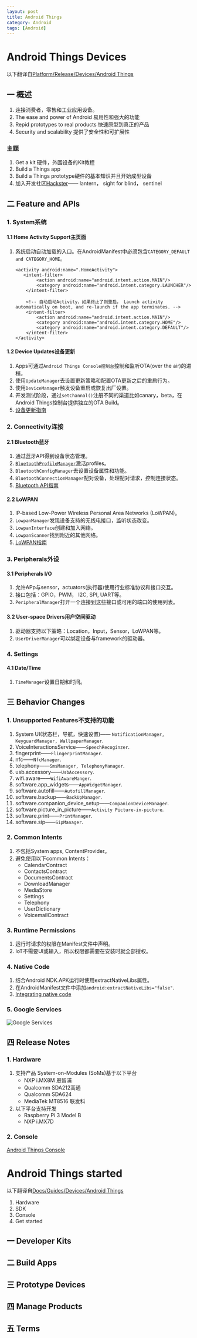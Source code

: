 ```yaml
---
layout: post
title: Android Things
category: Android
tags: [Android]
---
```



# Android Things Devices

以下翻译自[Platform/Release/Devices/Android Things](https://developer.android.com/things/)

## 一 概述
1. 连接消费者，零售和工业应用设备。
2. The ease and power of Android 易用性和强大的功能
3. Repid prototypes to real products 快速原型到真正的产品
4. Security and scalability 提供了安全性和可扩展性

### 主题
1. Get a kit 硬件，外围设备的Kit教程
2. Build a Things app 
3. Build a Things prototype硬件的基本知识并且开始成型设备
4. 加入开发社区[Hackster](https://www.hackster.io/google/products/android-things)—— lantern， sight for blind， sentinel 



## 二 Feature and APIs

### 1. System系统

#### 1.1 Home Activity Support主页面
1. 系统启动自动加载的入口。在AndroidManifest中必须包含`CATEGORY_DEFAULT and CATEGORY_HOME`。

	```
	<activity android:name=".HomeActivity">
       <intent-filter>
            <action android:name="android.intent.action.MAIN"/>
            <category android:name="android.intent.category.LAUNCHER"/>
        </intent-filter>

        <!-- 自动启动Activity，如果终止了则重启。 Launch activity automatically on boot, and re-launch if the app terminates. -->
        <intent-filter>
            <action android:name="android.intent.action.MAIN"/>
            <category android:name="android.intent.category.HOME"/>
            <category android:name="android.intent.category.DEFAULT"/>
        </intent-filter>
    </activity>
	```

#### 1.2 Device Updates设备更新
1. Apps可通过`Android Things Console控制台`控制和监听OTA(over the air)的进程。
2. 使用`UpdateManager`去设置更新策略和配置OTA更新之后的重启行为。
3. 使用`DeviceManager`触发设备重启或恢复出厂设置。
4. 开发测试阶段，通过`setChannal()`注册不同的渠道比如canary，beta，在Android Things控制台提供独立的OTA Build。
5. [设备更新指南](https://developer.android.com/things/sdk/apis/update)

### 2. Connectivity连接

#### 2.1 Bluetooth蓝牙
1. 通过蓝牙API得到设备状态管理。
2. [`BluetoothProfileManager`](https://developer.android.com/reference/com/google/android/things/bluetooth/BluetoothProfileManager)激活profiles。
3. `BluetoothConfigManager`去设置设备属性和功能。
4. `BluetoothConnectionManager`配对设备，处理配对请求，控制连接状态。
5. [Bluetooth API指南](https://developer.android.com/things/sdk/apis/bluetooth)

#### 2.2 LoWPAN
1. IP-based Low-Power Wireless Personal Area Networks (LoWPAN)。
2. `LowpanManager`发现设备支持的无线电接口，监听状态改变。
3. `LowpanInterface`创建和加入网络。
4. `LowpanScanner`找到附近的其他网络。
5. [LoWPAN指南](https://developer.android.com/things/sdk/apis/lowpan)


### 3. Peripherals外设

#### 3.1 Peripherals I/O
1. 允许APp与sensor，actuators(执行器)使用行业标准协议和接口交互。
2. 接口包括：GPIO，PWM， I2C, SPI, UART等。
3. `PeripheralManager`打开一个连接到这些接口或可用的端口的使用列表。

#### 3.2 User-space Drivers用户空间驱动
1. 驱动器支持以下策略：Location，Input，Sensor，LoWPAN等。
2. `UserDriverManager`可以绑定设备与framework的驱动器。


### 4. Settings

#### 4.1 Date/Time
1. `TimeManager`设置日期和时间。



## 三 Behavior Changes

### 1. Unsupported Features不支持的功能
1. System UI(状态栏，导航，快速设置)—— `NotificationManager, KeyguardManager, WallpaperManager`.
2. VoiceInteractionsService——`SpeechRecoginzer`.
3. fingerprint——`FlingerprintManager`.
4. nfc——`NfcManager`.
5. telephony——`SmsManager, TelephonyManager`.
6. usb.accessory——`UsbAccessory`.
7. wifi.aware——`WifiAwareManger`.
8. software.app_widgets——`AppWidgetManager`.
9. software.autofill——`AutofillManager`.
10. software.backup——`BackUpManager`.
11. software.companion_device_setup——`CompanionDeviceManager`.
12. software.picture_in_picture——`Activity Picture-in-picture`.
13. software.print——`PrintManager`.
14. software.sip——`SipManager`.

### 2. Common Intents
1. 不包括System apps, ContentProvider。
2. 避免使用以下common Intents：
	* CalendarContract
	* ContactsContract
	* DocumentsContract
	* DownloadManager
	* MediaStore
	* Settings
	* Telephony
	* UserDictionary
	* VoicemailContract


### 3. Runtime Permissions
1. 运行时请求的权限在Manifest文件中声明。
2. IoT不需要UI或输入，所以权限都需要在安装时就全部授权。

### 4. Native Code
1. 结合Android NDK.APK运行时使用extractNativeLibs属性。
2. 在AndroidManifest文件中添加`android:extractNativeLibs="false"`.
3. [Integrating native code](https://developer.android.com/things/sdk/apis/native)


### 5. Google Services
![Google Services](https://raw.githubusercontent.com/rlq/image/master/IoT/Google%20Service.png)



## 四 Release Notes

### 1. Hardware
1. 支持产品 System-on-Modules (SoMs)基于以下平台
	* NXP i.MX8M 恩智浦
	* Qualcomm SDA212高通
	* Qualcomm SDA624
	* MediaTek MT8516 联发科
2. 以下平台支持开发
	* Raspberry Pi 3 Model B 
	* NXP i.MX7D

	
	
### 2. Console
[Android Things Console](https://partner.android.com/things/console)



# Android Things started
以下翻译自[Docs/Guides/Devices/Android Things](https://developer.android.com/things/get-started/)

1. Hardware
2. SDK
3. Console
4. Get started


## 一 Developer Kits










## 二 Build Apps













## 三 Prototype Devices

## 四 Manage Products

## 五 Terms



